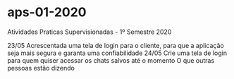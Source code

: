 # aps-01-2020
Atividades Praticas Supervisionadas - 1º Semestre 2020

23/05 Acrescentada uma tela de login para o cliente, para que a aplicação seja mais segura e garanta uma confiabilidade
24/05 Crie uma tela de login para quem quiser acessar os chats salvos até o momento
O que outras pessoas estão dizendo
